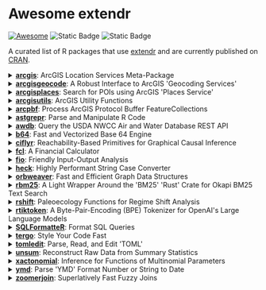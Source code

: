 # Awesome extendr


[![Awesome](https://awesome.re/badge.svg)](https://awesome.re) ![Static
Badge](https://img.shields.io/badge/Last_Updated-2025--07--27-276DC2)
![Static
Badge](https://img.shields.io/badge/Total_Downloads-381266-276DC2)

A curated list of R packages that use
[extendr](https://extendr.github.io/) and are currently published on
[CRAN](https://cran.r-project.org/).

<details>
  <summary><a href='https://github.com/R-ArcGIS/arcgis/'><strong>arcgis</strong></a>: ArcGIS Location Services Meta-Package</summary>
    <ul>
      <li><strong>Author:</strong> Josiah Parry</li>
      <li><strong>URL:</strong> <a href='https://github.com/R-ArcGIS/arcgis/'>https://github.com/R-ArcGIS/arcgis/</a>, <a href='https://developers.arcgis.com/r-bridge/'>https://developers.arcgis.com/r-bridge/</a></li>
      <li><strong>Description:</strong> Provides easy installation and loading of core ArcGIS
    location services packages 'arcgislayers', 'arcgisutils',
    'arcgisgeocode', and 'arcgisplaces'. Enabling developers to interact
    with spatial data and services from 'ArcGIS Online', 'ArcGIS
    Enterprise', and 'ArcGIS Platform'. Learn more about the 'arcgis'
    meta-package at <a href='https://developers.arcgis.com/r-bridge/'>https://developers.arcgis.com/r-bridge/</a>.</li>
      <li><strong>Downloads:</strong> 5376</li>
    </ul>
</details>
<details>
  <summary><a href='https://github.com/r-arcgis/arcgisgeocode'><strong>arcgisgeocode</strong></a>: A Robust Interface to ArcGIS 'Geocoding Services'</summary>
    <ul>
      <li><strong>Author:</strong> Josiah Parry</li>
      <li><strong>URL:</strong> <a href='https://github.com/r-arcgis/arcgisgeocode'>https://github.com/r-arcgis/arcgisgeocode</a>, <a href='https://developers.arcgis.com/r-bridge/api-reference/arcgisgeocode'>https://developers.arcgis.com/r-bridge/api-reference/arcgisgeocode</a></li>
      <li><strong>Description:</strong> A very fast and robust interface to ArcGIS 'Geocoding
    Services'. Provides capabilities for reverse geocoding, finding
    address candidates, character-by-character search autosuggestion, and
    batch geocoding. The public 'ArcGIS World Geocoder' is accessible for
    free use via 'arcgisgeocode' for all services except batch geocoding.
    'arcgisgeocode' also integrates with 'arcgisutils' to provide access
    to custom locators or private 'ArcGIS World Geocoder' hosted on
    'ArcGIS Enterprise'. Learn more in the 'Geocode service' API reference
    <a href='https://developers.arcgis.com/rest/geocode/api-reference/overview-world-geocoding-service.htm'>https://developers.arcgis.com/rest/geocode/api-reference/overview-world-geocoding-service.htm</a>.</li>
      <li><strong>Downloads:</strong> 6884</li>
    </ul>
</details>
<details>
  <summary><a href='https://github.com/R-ArcGIS/arcgisplaces'><strong>arcgisplaces</strong></a>: Search for POIs using ArcGIS 'Places Service'</summary>
    <ul>
      <li><strong>Author:</strong> Josiah Parry</li>
      <li><strong>URL:</strong> <a href='https://github.com/R-ArcGIS/arcgisplaces'>https://github.com/R-ArcGIS/arcgisplaces</a>, <a href='https://developers.arcgis.com/r-bridge/api-reference/arcgisplaces'>https://developers.arcgis.com/r-bridge/api-reference/arcgisplaces</a>, <a href='https://r.esri.com/arcgisplaces'>https://r.esri.com/arcgisplaces</a></li>
      <li><strong>Description:</strong> The ArcGIS 'Places service' is a ready-to-use location
    service that can search for businesses and geographic locations around
    the world. It allows you to find, locate, and discover detailed
    information about each place. Query for places near a point, within a
    bounding box, filter based on categories, or provide search text.
    'arcgisplaces' integrates with 'sf' for out of the box compatibility
    with other spatial libraries. Learn more in the 'Places service' API reference <a href='https://developers.arcgis.com/rest/places/'>https://developers.arcgis.com/rest/places/</a>.</li>
      <li><strong>Downloads:</strong> 26125</li>
    </ul>
</details>
<details>
  <summary><a href='https://github.com/R-ArcGIS/arcgisutils'><strong>arcgisutils</strong></a>: ArcGIS Utility Functions</summary>
    <ul>
      <li><strong>Author:</strong> Josiah Parry</li>
      <li><strong>URL:</strong> <a href='https://github.com/R-ArcGIS/arcgisutils'>https://github.com/R-ArcGIS/arcgisutils</a>, <a href='https://developers.arcgis.com/r-bridge/api-reference/arcgisutils/'>https://developers.arcgis.com/r-bridge/api-reference/arcgisutils/</a></li>
      <li><strong>Description:</strong> Developer oriented utility functions designed to be used as
    the building blocks of R packages that work with ArcGIS Location
    Services. It provides functionality for authorization, Esri JSON
    construction and parsing, as well as other utilities pertaining to
    geometry and Esri type conversions. To support 'ArcGIS Pro' users,
    authorization can be done via 'arcgisbinding'. Installation
    instructions for 'arcgisbinding' can be found at
    <a href='https://developers.arcgis.com/r-bridge/installation/'>https://developers.arcgis.com/r-bridge/installation/</a>.</li>
      <li><strong>Downloads:</strong> 17829</li>
    </ul>
</details>
<details>
  <summary><a href='https://r.esri.com/arcpbf/'><strong>arcpbf</strong></a>: Process ArcGIS Protocol Buffer FeatureCollections</summary>
    <ul>
      <li><strong>Author:</strong> Josiah Parry</li>
      <li><strong>URL:</strong> <a href='https://r.esri.com/arcpbf/'>https://r.esri.com/arcpbf/</a>, <a href='https://github.com/R-ArcGIS/arcpbf'>https://github.com/R-ArcGIS/arcpbf</a></li>
      <li><strong>Description:</strong> Fast processing of ArcGIS FeatureCollection protocol buffers in R.
  It is designed to work seamlessly with 'httr2' and integrates with 'sf'. </li>
      <li><strong>Downloads:</strong> 13210</li>
    </ul>
</details>
<details>
  <summary><a href='https://github.com/etiennebacher/astgrepr'><strong>astgrepr</strong></a>: Parse and Manipulate R Code</summary>
    <ul>
      <li><strong>Author:</strong> Etienne Bacher</li>
      <li><strong>URL:</strong> <a href='https://github.com/etiennebacher/astgrepr'>https://github.com/etiennebacher/astgrepr</a>, <a href='https://astgrepr.etiennebacher.com/'>https://astgrepr.etiennebacher.com/</a></li>
      <li><strong>Description:</strong> Parsing R code is key to build tools such as linters and stylers.
    This package provides a binding to the 'Rust' crate 'ast-grep' so that one
    can parse and explore R code.</li>
      <li><strong>Downloads:</strong> 736</li>
    </ul>
</details>
<details>
  <summary><a href='https://github.com/kbvernon/awdb'><strong>awdb</strong></a>: Query the USDA NWCC Air and Water Database REST API</summary>
    <ul>
      <li><strong>Author:</strong> Kenneth Blake Vernon</li>
      <li><strong>URL:</strong> <a href='https://github.com/kbvernon/awdb'>https://github.com/kbvernon/awdb</a>, <a href='https://kbvernon.github.io/awdb/'>https://kbvernon.github.io/awdb/</a></li>
      <li><strong>Description:</strong> Query the four endpoints of the 'Air and Water Database (AWDB) REST
    API' maintained by the National Water and Climate Center (NWCC) at the 
    United States Department of Agriculture (USDA). Endpoints include data, 
    forecast, reference-data, and metadata. The package is extremely light 
    weight, with 'Rust' via 'extendr' doing most of the heavy lifting to 
    deserialize and flatten deeply nested 'JSON' responses. The AWDB can be 
    found at <a href='https://wcc.sc.egov.usda.gov/awdbRestApi/swagger-ui/index.html'>https://wcc.sc.egov.usda.gov/awdbRestApi/swagger-ui/index.html</a>.</li>
      <li><strong>Downloads:</strong> 1064</li>
    </ul>
</details>
<details>
  <summary><a href='https://extendr.github.io/b64/'><strong>b64</strong></a>: Fast and Vectorized Base 64 Engine</summary>
    <ul>
      <li><strong>Author:</strong> Josiah Parry</li>
      <li><strong>URL:</strong> <a href='https://extendr.github.io/b64/'>https://extendr.github.io/b64/</a>, <a href='https://github.com/extendr/b64'>https://github.com/extendr/b64</a></li>
      <li><strong>Description:</strong> Provides a fast, lightweight, and vectorized base 64 engine
    to encode and decode character and raw vectors as well as files stored
    on disk. Common base 64 alphabets are supported out of the box
    including the standard, URL-safe, bcrypt, crypt, 'BinHex', and
    IMAP-modified UTF-7 alphabets. Custom engines can be created to
    support unique base 64 encoding and decoding needs.</li>
      <li><strong>Downloads:</strong> 39468</li>
    </ul>
</details>
<details>
  <summary><a href='https://cifly.pages.dev/'><strong>ciflyr</strong></a>: Reachability-Based Primitives for Graphical Causal Inference</summary>
    <ul>
      <li><strong>Author:</strong> Marcel Wienöbst</li>
      <li><strong>URL:</strong> <a href='https://cifly.pages.dev/'>https://cifly.pages.dev/</a>, <a href='https://github.com/mwien/CIfly'>https://github.com/mwien/CIfly</a></li>
      <li><strong>Description:</strong> Provides a framework for specifying and running flexible
    linear-time reachability-based algorithms for graphical causal inference. Rule
    tables are used to encode and customize the reachability algorithm to typical
    causal and probabilistic reasoning tasks such as finding d-connected nodes or
    more advanced applications. For more information, see Wienöbst, Weichwald and
    Henckel (2025) <a href='doi:10.48550/arXiv.2506.15758'>doi:10.48550/arXiv.2506.15758</a>.</li>
      <li><strong>Downloads:</strong> 192</li>
    </ul>
</details>
<details>
  <summary><a href='https://github.com/shrektan/fcl'><strong>fcl</strong></a>: A Financial Calculator</summary>
    <ul>
      <li><strong>Author:</strong> Xianying Tan</li>
      <li><strong>URL:</strong> <a href='https://github.com/shrektan/fcl'>https://github.com/shrektan/fcl</a>, <a href='https://shrektan.github.io/fcl/'>https://shrektan.github.io/fcl/</a></li>
      <li><strong>Description:</strong> A financial calculator that provides very fast implementations
    of common financial indicators using 'Rust' code. It includes functions for
    bond-related indicators, such as yield to maturity ('YTM'), modified duration,
    and Macaulay duration, as well as functions for calculating time-weighted
    and money-weighted rates of return (using 'Modified Dietz' method) for multiple portfolios,
    given their market values and profit and loss ('PnL') data. 'fcl' is designed
    to be efficient and accurate for financial analysis and computation. The methods
    used in this package are based on the following references:
    <a href='https://en.wikipedia.org/wiki/Modified_Dietz_method'>https://en.wikipedia.org/wiki/Modified_Dietz_method</a>,
    <a href='https://en.wikipedia.org/wiki/Time-weighted_return'>https://en.wikipedia.org/wiki/Time-weighted_return</a>.</li>
      <li><strong>Downloads:</strong> 180179</li>
    </ul>
</details>
<details>
  <summary><a href='https://albersonmiranda.github.io/fio/'><strong>fio</strong></a>: Friendly Input-Output Analysis</summary>
    <ul>
      <li><strong>Author:</strong> Alberson da Silva Miranda</li>
      <li><strong>URL:</strong> <a href='https://albersonmiranda.github.io/fio/'>https://albersonmiranda.github.io/fio/</a>, <a href='https://github.com/albersonmiranda/fio'>https://github.com/albersonmiranda/fio</a></li>
      <li><strong>Description:</strong> Simplifies the process of importing and managing input-output
  matrices from 'Microsoft Excel' into R, and provides a suite of functions for
  analysis. It leverages the 'R6' class for clean, memory-efficient
  object-oriented programming. Furthermore, all linear algebra computations are
  implemented in 'Rust' to achieve highly optimized performance.</li>
      <li><strong>Downloads:</strong> 29291</li>
    </ul>
</details>
<details>
  <summary><a href='https://github.com/DyfanJones/heck'><strong>heck</strong></a>: Highly Performant String Case Converter</summary>
    <ul>
      <li><strong>Author:</strong> Josiah Parry</li>
      <li><strong>URL:</strong> <a href='https://github.com/DyfanJones/heck'>https://github.com/DyfanJones/heck</a>, <a href='https://dyfanjones.r-universe.dev/heck'>https://dyfanjones.r-universe.dev/heck</a></li>
      <li><strong>Description:</strong> Provides a case conversion between common cases like CamelCase and 
    snake_case. Using the 'rust crate heck' <a href='https://github.com/withoutboats/heck'>https://github.com/withoutboats/heck</a>
    as the backend for a highly performant case conversion for 'R'.</li>
      <li><strong>Downloads:</strong> 4417</li>
    </ul>
</details>
<details>
  <summary><a href='https://github.com/ixpantia/orbweaver-r'><strong>orbweaver</strong></a>: Fast and Efficient Graph Data Structures</summary>
    <ul>
      <li><strong>Author:</strong> ixpantia, SRL</li>
      <li><strong>URL:</strong> <a href='https://github.com/ixpantia/orbweaver-r'>https://github.com/ixpantia/orbweaver-r</a></li>
      <li><strong>Description:</strong> Seamlessly build and manipulate graph structures, leveraging
    its high-performance methods for filtering, joining, and mutating
    data. Ensures that mutations and changes to the graph are performed in
    place, streamlining your workflow for optimal productivity.</li>
      <li><strong>Downloads:</strong> 2973</li>
    </ul>
</details>
<details>
  <summary><a href='https://davzim.github.io/rbm25/'><strong>rbm25</strong></a>: A Light Wrapper Around the 'BM25' 'Rust' Crate for Okapi BM25
Text Search</summary>
    <ul>
      <li><strong>Author:</strong> David Zimmermann-Kollenda</li>
      <li><strong>URL:</strong> <a href='https://davzim.github.io/rbm25/'>https://davzim.github.io/rbm25/</a>, <a href='https://github.com/DavZim/rbm25/'>https://github.com/DavZim/rbm25/</a></li>
      <li><strong>Description:</strong> 
    BM25 is a ranking function used by search engines to rank matching documents according to their relevance to a user's search query.
    This package provides a light wrapper around the 'BM25' 'rust' crate for Okapi BM25 text search.
    For more information, see Robertson et al. (1994) <a href='https://trec.nist.gov/pubs/trec3/t3_proceedings.html'>https://trec.nist.gov/pubs/trec3/t3_proceedings.html</a>.</li>
      <li><strong>Downloads:</strong> 1275</li>
    </ul>
</details>
<details>
  <summary><a href='https://github.com/alexhroom/rshift'><strong>rshift</strong></a>: Paleoecology Functions for Regime Shift Analysis</summary>
    <ul>
      <li><strong>Author:</strong> Alex H. Room</li>
      <li><strong>URL:</strong> <a href='https://github.com/alexhroom/rshift'>https://github.com/alexhroom/rshift</a></li>
      <li><strong>Description:</strong> Contains a variety of functions, based around
    regime shift analysis of paleoecological data.
    Citations:
    Rodionov() from Rodionov (2004) <a href='doi:10.1029/2004GL019448'>doi:10.1029/2004GL019448</a>
    Lanzante() from Lanzante (1996) <a href='doi:10.1002/(SICI)1097-0088(199611)16:11%3C1197::AID-JOC89%3E3.0.CO;2-L'>doi:10.1002/(SICI)1097-0088(199611)16:11%3C1197::AID-JOC89%3E3.0.CO;2-L</a>
    Hellinger_trans from Numerical Ecology, Legendre & Legendre (ISBN 9780444538680)
    rolling_autoc from Liu, Gao & Wang (2018) <a href='doi:10.1016/j.scitotenv.2018.06.276'>doi:10.1016/j.scitotenv.2018.06.276</a>
    Sample data sets lake_data & lake_RSI processed from Bush, Silman & Urrego (2004) <a href='doi:10.1126/science.1090795'>doi:10.1126/science.1090795</a>
    Sample data set January_PDO from NOAA: <a href='https://www.ncei.noaa.gov/access/monitoring/pdo/'>https://www.ncei.noaa.gov/access/monitoring/pdo/</a>.</li>
      <li><strong>Downloads:</strong> 31792</li>
    </ul>
</details>
<details>
  <summary><a href='https://davzim.github.io/rtiktoken/'><strong>rtiktoken</strong></a>: A Byte-Pair-Encoding (BPE) Tokenizer for OpenAI's Large Language
Models</summary>
    <ul>
      <li><strong>Author:</strong> David Zimmermann-Kollenda</li>
      <li><strong>URL:</strong> <a href='https://davzim.github.io/rtiktoken/'>https://davzim.github.io/rtiktoken/</a>, <a href='https://github.com/DavZim/rtiktoken/'>https://github.com/DavZim/rtiktoken/</a></li>
      <li><strong>Description:</strong> A thin wrapper around the tiktoken-rs crate, allowing to encode text into Byte-Pair-Encoding (BPE) tokens and decode tokens back to text. This is useful to understand how Large Language Models (LLMs) perceive text. </li>
      <li><strong>Downloads:</strong> 3218</li>
    </ul>
</details>
<details>
  <summary><a href='https://dataupsurge.github.io/SQLFormatteR/'><strong>SQLFormatteR</strong></a>: Format SQL Queries</summary>
    <ul>
      <li><strong>Author:</strong> Morgan Durand</li>
      <li><strong>URL:</strong> <a href='https://dataupsurge.github.io/SQLFormatteR/'>https://dataupsurge.github.io/SQLFormatteR/</a>, <a href='https://github.com/dataupsurge/SQLFormatteR'>https://github.com/dataupsurge/SQLFormatteR</a></li>
      <li><strong>Description:</strong> A convenient interface for formatting 'SQL' queries directly
    within 'R'. It acts as a wrapper around the 'sql_format' Rust crate.
    The package allows you to format 'SQL' code with customizable options,
    including indentation, case formatting, and more, ensuring your 'SQL'
    queries are clean, readable, and consistent.</li>
      <li><strong>Downloads:</strong> 1207</li>
    </ul>
</details>
<details>
  <summary><a href='https://rtergo.pagacz.io'><strong>tergo</strong></a>: Style Your Code Fast</summary>
    <ul>
      <li><strong>Author:</strong> Konrad Pagacz</li>
      <li><strong>URL:</strong> <a href='https://rtergo.pagacz.io'>https://rtergo.pagacz.io</a>, <a href='https://github.com/kpagacz/tergo'>https://github.com/kpagacz/tergo</a></li>
      <li><strong>Description:</strong> Provides a set of functions
    that allow users for styling their R code according to
    the 'tidyverse' style guide. The package uses a native
    Rust implementation to ensure the highest performance.
    Learn more about 'tergo' at <a href='https://rtergo.pagacz.io'>https://rtergo.pagacz.io</a>.</li>
      <li><strong>Downloads:</strong> 1601</li>
    </ul>
</details>
<details>
  <summary><a href='https://extendr.github.io/tomledit/'><strong>tomledit</strong></a>: Parse, Read, and Edit 'TOML'</summary>
    <ul>
      <li><strong>Author:</strong> Josiah Parry</li>
      <li><strong>URL:</strong> <a href='https://extendr.github.io/tomledit/'>https://extendr.github.io/tomledit/</a>, <a href='https://github.com/extendr/tomledit'>https://github.com/extendr/tomledit</a></li>
      <li><strong>Description:</strong> A toolkit for working with 'TOML' files in R while preserving
    formatting, comments, and structure. 'tomledit' enables serialization of R
    objects such as lists, data.frames, numeric, logical, and date vectors.</li>
      <li><strong>Downloads:</strong> 1937</li>
    </ul>
</details>
<details>
  <summary><a href='https://github.com/lhdjung/unsum'><strong>unsum</strong></a>: Reconstruct Raw Data from Summary Statistics</summary>
    <ul>
      <li><strong>Author:</strong> Lukas Jung</li>
      <li><strong>URL:</strong> <a href='https://github.com/lhdjung/unsum'>https://github.com/lhdjung/unsum</a>, <a href='https://lhdjung.github.io/unsum/'>https://lhdjung.github.io/unsum/</a></li>
      <li><strong>Description:</strong> Reconstructs all possible raw data that could have led to reported
    summary statistics. Provides a wrapper for the 'Rust' implementation of the
    'CLOSURE' algorithm.</li>
      <li><strong>Downloads:</strong> 258</li>
    </ul>
</details>
<details>
  <summary><a href='https://sachsmc.github.io/xactonomial/'><strong>xactonomial</strong></a>: Inference for Functions of Multinomial Parameters</summary>
    <ul>
      <li><strong>Author:</strong> Michael C Sachs</li>
      <li><strong>URL:</strong> <a href='https://sachsmc.github.io/xactonomial/'>https://sachsmc.github.io/xactonomial/</a></li>
      <li><strong>Description:</strong> We consider the problem where we observe k vectors (possibly of different lengths), each representing an independent multinomial random vector. For a given function that takes in the concatenated vector of multinomial probabilities and outputs a real number, this is a Monte Carlo estimation procedure of an exact p-value and confidence interval. The resulting inference is valid even in small samples, when the parameter is on the boundary, and when the function is not differentiable at the parameter value, all situations where asymptotic methods and the bootstrap would fail. For more details see Sachs, Fay, and Gabriel (2025) <a href='doi:10.48550/arXiv.2406.19141'>doi:10.48550/arXiv.2406.19141</a>.</li>
      <li><strong>Downloads:</strong> 414</li>
    </ul>
</details>
<details>
  <summary><a href='https://shrektan.github.io/ymd/'><strong>ymd</strong></a>: Parse 'YMD' Format Number or String to Date</summary>
    <ul>
      <li><strong>Author:</strong> Xianying Tan</li>
      <li><strong>URL:</strong> <a href='https://shrektan.github.io/ymd/'>https://shrektan.github.io/ymd/</a>, <a href='https://github.com/shrektan/ymd'>https://github.com/shrektan/ymd</a></li>
      <li><strong>Description:</strong> Convert 'YMD' format number or string to Date efficiently, using Rust's
    standard library. It also provides helper functions to handle Date, e.g., quick
    finding the beginning or end of the given period, adding months to Date, etc.</li>
      <li><strong>Downloads:</strong> 7761</li>
    </ul>
</details>
<details>
  <summary><a href='https://beniamino.org/zoomerjoin/'><strong>zoomerjoin</strong></a>: Superlatively Fast Fuzzy Joins</summary>
    <ul>
      <li><strong>Author:</strong> Beniamino Green</li>
      <li><strong>URL:</strong> <a href='https://beniamino.org/zoomerjoin/'>https://beniamino.org/zoomerjoin/</a>, <a href='https://github.com/beniaminogreen/zoomerjoin'>https://github.com/beniaminogreen/zoomerjoin</a></li>
      <li><strong>Description:</strong> Empowers users to fuzzily-merge data frames with millions or tens of millions of rows in minutes with low memory usage.  The package uses the locality sensitive hashing algorithms developed by Datar, Immorlica, Indyk and Mirrokni (2004) <a href='doi:10.1145/997817.997857'>doi:10.1145/997817.997857</a>, and Broder (1998) <a href='doi:10.1109/SEQUEN.1997.666900'>doi:10.1109/SEQUEN.1997.666900</a> to avoid having to compare every pair of records in each dataset, resulting in fuzzy-merges that finish in linear time.</li>
      <li><strong>Downloads:</strong> 4059</li>
    </ul>
</details>
